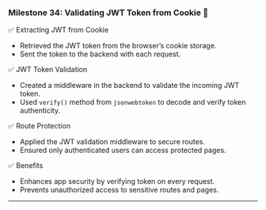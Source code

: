 ### Milestone 34: Validating JWT Token from Cookie 🔐

✅ Extracting JWT from Cookie  
- Retrieved the JWT token from the browser’s cookie storage.  
- Sent the token to the backend with each request.

✅ JWT Token Validation  
- Created a middleware in the backend to validate the incoming JWT token.  
- Used `verify()` method from `jsonwebtoken` to decode and verify token authenticity.  

✅ Route Protection  
- Applied the JWT validation middleware to secure routes.  
- Ensured only authenticated users can access protected pages.

✅ Benefits  
- Enhances app security by verifying token on every request.  
- Prevents unauthorized access to sensitive routes and pages.

--- 
